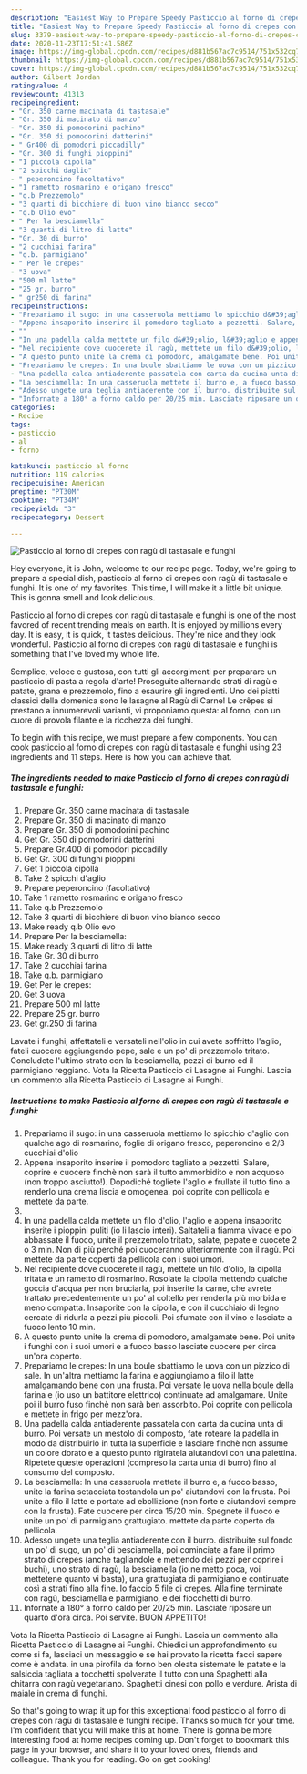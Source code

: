 ```yaml
---
description: "Easiest Way to Prepare Speedy Pasticcio al forno di crepes con ragù di tastasale e funghi"
title: "Easiest Way to Prepare Speedy Pasticcio al forno di crepes con ragù di tastasale e funghi"
slug: 3379-easiest-way-to-prepare-speedy-pasticcio-al-forno-di-crepes-con-ragu-di-tastasale-e-funghi
date: 2020-11-23T17:51:41.586Z
image: https://img-global.cpcdn.com/recipes/d881b567ac7c9514/751x532cq70/pasticcio-al-forno-di-crepes-con-ragu-di-tastasale-e-funghi-recipe-main-photo.jpg
thumbnail: https://img-global.cpcdn.com/recipes/d881b567ac7c9514/751x532cq70/pasticcio-al-forno-di-crepes-con-ragu-di-tastasale-e-funghi-recipe-main-photo.jpg
cover: https://img-global.cpcdn.com/recipes/d881b567ac7c9514/751x532cq70/pasticcio-al-forno-di-crepes-con-ragu-di-tastasale-e-funghi-recipe-main-photo.jpg
author: Gilbert Jordan
ratingvalue: 4
reviewcount: 41313
recipeingredient:
- "Gr. 350 carne macinata di tastasale"
- "Gr. 350 di macinato di manzo"
- "Gr. 350 di pomodorini pachino"
- "Gr. 350 di pomodorini datterini"
- " Gr400 di pomodori piccadilly"
- "Gr. 300 di funghi pioppini"
- "1 piccola cipolla"
- "2 spicchi daglio"
- " peperoncino facoltativo"
- "1 rametto rosmarino e origano fresco"
- "q.b Prezzemolo"
- "3 quarti di bicchiere di buon vino bianco secco"
- "q.b Olio evo"
- " Per la besciamella"
- "3 quarti di litro di latte"
- "Gr. 30 di burro"
- "2 cucchiai farina"
- "q.b. parmigiano"
- " Per le crepes"
- "3 uova"
- "500 ml latte"
- "25 gr. burro"
- " gr250 di farina"
recipeinstructions:
- "Prepariamo il sugo: in una casseruola mettiamo lo spicchio d&#39;aglio con qualche ago di rosmarino, foglie di origano fresco, peperoncino e 2/3 cucchiai d&#39;olio"
- "Appena insaporito inserire il pomodoro tagliato a pezzetti. Salare, coprire e cuocere finchè non sarà il tutto ammorbidito e non acquoso (non troppo asciutto!). Dopodiché togliete l&#39;aglio e frullate il tutto fino a renderlo una crema liscia e omogenea. poi coprite con pellicola e mettete da parte."
- ""
- "In una padella calda mettete un filo d&#39;olio, l&#39;aglio e appena insaporito inserite i pioppini puliti (io li lascio interi). Saltateli a fiamma vivace e poi abbassate il fuoco, unite il prezzemolo tritato, salate, pepate e cuocete 2 o 3 min. Non di più perché poi cuoceranno ulteriormente con il ragù. Poi mettete da parte coperti da pellicola con i suoi umori."
- "Nel recipiente dove cuocerete il ragù, mettete un filo d&#39;olio, la cipolla tritata e un rametto di rosmarino. Rosolate la cipolla mettendo qualche goccia d&#39;acqua per non bruciarla, poi inserite la carne, che avrete trattato precedentemente un po&#39; al coltello per renderla più morbida e meno compatta. Insaporite con la cipolla, e con il cucchiaio di legno cercate di ridurla a pezzi più piccoli. Poi sfumate con il vino e lasciate a fuoco lento 10 min."
- "A questo punto unite la crema di pomodoro, amalgamate bene. Poi unite i funghi con i suoi umori e a fuoco basso lasciate cuocere per circa un&#39;ora coperto."
- "Prepariamo le crepes: In una boule sbattiamo le uova con un pizzico di sale. In un&#39;altra mettiamo la farina e aggiungiamo a filo il latte amalgamando bene con una frusta. Poi versate le uova nella boule della farina e (io uso un battitore elettrico) continuate ad amalgamare. Unite poi il burro fuso finchè non sarà ben assorbito. Poi coprite con pellicola e mettete in frigo per mezz&#39;ora."
- "Una padella calda antiaderente passatela con carta da cucina unta di burro. Poi versate un mestolo di composto, fate roteare la padella in modo da distribuirlo in tutta la superficie e lasciare finchè non assume un colore dorato e a questo punto rigiratela aiutandovi con una palettina. Ripetete queste operazioni (compreso la carta unta di burro) fino al consumo del composto."
- "La besciamella: In una casseruola mettete il burro e, a fuoco basso, unite la farina setacciata tostandola un po&#39; aiutandovi con la frusta. Poi unite a filo il latte e portate ad ebollizione (non forte e aiutandovi sempre con la frusta). Fate cuocere per circa 15/20 min. Spegnete il fuoco e unite un po&#39; di parmigiano grattugiato. mettete da parte coperto da pellicola."
- "Adesso ungete una teglia antiaderente con il burro. distribuite sul fondo un po&#39; di sugo, un po&#39; di besciamella, poi cominciate a fare il primo strato di crepes (anche tagliandole e mettendo dei pezzi per coprire i buchi), uno strato di ragù, la besciamella (io ne metto poca, voi mettetene quanto vi basta), una grattugiata di parmigiano e continuate così a strati fino alla fine. Io faccio 5 file di crepes. Alla fine terminate con ragù, besciamella e parmigiano, e dei fiocchetti di burro."
- "Infornate a 180° a forno caldo per 20/25 min. Lasciate riposare un quarto d&#39;ora circa. Poi servite. BUON APPETITO!"
categories:
- Recipe
tags:
- pasticcio
- al
- forno

katakunci: pasticcio al forno 
nutrition: 119 calories
recipecuisine: American
preptime: "PT30M"
cooktime: "PT34M"
recipeyield: "3"
recipecategory: Dessert

---
```



![Pasticcio al forno di crepes con ragù di tastasale e funghi](https://img-global.cpcdn.com/recipes/d881b567ac7c9514/751x532cq70/pasticcio-al-forno-di-crepes-con-ragu-di-tastasale-e-funghi-recipe-main-photo.jpg)

Hey everyone, it is John, welcome to our recipe page. Today, we're going to prepare a special dish, pasticcio al forno di crepes con ragù di tastasale e funghi. It is one of my favorites. This time, I will make it a little bit unique. This is gonna smell and look delicious.

Pasticcio al forno di crepes con ragù di tastasale e funghi is one of the most favored of recent trending meals on earth. It is enjoyed by millions every day. It is easy, it is quick, it tastes delicious. They're nice and they look wonderful. Pasticcio al forno di crepes con ragù di tastasale e funghi is something that I've loved my whole life.

Semplice, veloce e gustosa, con tutti gli accorgimenti per preparare un pasticcio di pasta a regola d&#39;arte! Proseguite alternando strati di ragù e patate, grana e prezzemolo, fino a esaurire gli ingredienti. Uno dei piatti classici della domenica sono le lasagne al Ragù di Carne! Le crêpes si prestano a innumerevoli varianti, vi proponiamo questa: al forno, con un cuore di provola filante e la ricchezza dei funghi.


To begin with this recipe, we must prepare a few components. You can cook pasticcio al forno di crepes con ragù di tastasale e funghi using 23 ingredients and 11 steps. Here is how you can achieve that.

<!--inarticleads1-->

##### The ingredients needed to make Pasticcio al forno di crepes con ragù di tastasale e funghi:

1. Prepare Gr. 350 carne macinata di tastasale
1. Prepare Gr. 350 di macinato di manzo
1. Prepare Gr. 350 di pomodorini pachino
1. Get Gr. 350 di pomodorini datterini
1. Prepare  Gr.400 di pomodori piccadilly
1. Get Gr. 300 di funghi pioppini
1. Get 1 piccola cipolla
1. Take 2 spicchi d&#39;aglio
1. Prepare  peperoncino (facoltativo)
1. Take 1 rametto rosmarino e origano fresco
1. Take q.b Prezzemolo
1. Take 3 quarti di bicchiere di buon vino bianco secco
1. Make ready q.b Olio evo
1. Prepare  Per la besciamella:
1. Make ready 3 quarti di litro di latte
1. Take Gr. 30 di burro
1. Take 2 cucchiai farina
1. Take q.b. parmigiano
1. Get  Per le crepes:
1. Get 3 uova
1. Prepare 500 ml latte
1. Prepare 25 gr. burro
1. Get  gr.250 di farina


Lavate i funghi, affettateli e versateli nell&#39;olio in cui avete soffritto l&#39;aglio, fateli cuocere aggiungendo pepe, sale e un po&#39; di prezzemolo tritato. Concludete l&#39;ultimo strato con la besciamella, pezzi di burro ed il parmigiano reggiano. Vota la Ricetta Pasticcio di Lasagne ai Funghi. Lascia un commento alla Ricetta Pasticcio di Lasagne ai Funghi. 

<!--inarticleads2-->

##### Instructions to make Pasticcio al forno di crepes con ragù di tastasale e funghi:

1. Prepariamo il sugo: in una casseruola mettiamo lo spicchio d&#39;aglio con qualche ago di rosmarino, foglie di origano fresco, peperoncino e 2/3 cucchiai d&#39;olio
1. Appena insaporito inserire il pomodoro tagliato a pezzetti. Salare, coprire e cuocere finchè non sarà il tutto ammorbidito e non acquoso (non troppo asciutto!). Dopodiché togliete l&#39;aglio e frullate il tutto fino a renderlo una crema liscia e omogenea. poi coprite con pellicola e mettete da parte.
1. 
1. In una padella calda mettete un filo d&#39;olio, l&#39;aglio e appena insaporito inserite i pioppini puliti (io li lascio interi). Saltateli a fiamma vivace e poi abbassate il fuoco, unite il prezzemolo tritato, salate, pepate e cuocete 2 o 3 min. Non di più perché poi cuoceranno ulteriormente con il ragù. Poi mettete da parte coperti da pellicola con i suoi umori.
1. Nel recipiente dove cuocerete il ragù, mettete un filo d&#39;olio, la cipolla tritata e un rametto di rosmarino. Rosolate la cipolla mettendo qualche goccia d&#39;acqua per non bruciarla, poi inserite la carne, che avrete trattato precedentemente un po&#39; al coltello per renderla più morbida e meno compatta. Insaporite con la cipolla, e con il cucchiaio di legno cercate di ridurla a pezzi più piccoli. Poi sfumate con il vino e lasciate a fuoco lento 10 min.
1. A questo punto unite la crema di pomodoro, amalgamate bene. Poi unite i funghi con i suoi umori e a fuoco basso lasciate cuocere per circa un&#39;ora coperto.
1. Prepariamo le crepes: In una boule sbattiamo le uova con un pizzico di sale. In un&#39;altra mettiamo la farina e aggiungiamo a filo il latte amalgamando bene con una frusta. Poi versate le uova nella boule della farina e (io uso un battitore elettrico) continuate ad amalgamare. Unite poi il burro fuso finchè non sarà ben assorbito. Poi coprite con pellicola e mettete in frigo per mezz&#39;ora.
1. Una padella calda antiaderente passatela con carta da cucina unta di burro. Poi versate un mestolo di composto, fate roteare la padella in modo da distribuirlo in tutta la superficie e lasciare finchè non assume un colore dorato e a questo punto rigiratela aiutandovi con una palettina. Ripetete queste operazioni (compreso la carta unta di burro) fino al consumo del composto.
1. La besciamella: In una casseruola mettete il burro e, a fuoco basso, unite la farina setacciata tostandola un po&#39; aiutandovi con la frusta. Poi unite a filo il latte e portate ad ebollizione (non forte e aiutandovi sempre con la frusta). Fate cuocere per circa 15/20 min. Spegnete il fuoco e unite un po&#39; di parmigiano grattugiato. mettete da parte coperto da pellicola.
1. Adesso ungete una teglia antiaderente con il burro. distribuite sul fondo un po&#39; di sugo, un po&#39; di besciamella, poi cominciate a fare il primo strato di crepes (anche tagliandole e mettendo dei pezzi per coprire i buchi), uno strato di ragù, la besciamella (io ne metto poca, voi mettetene quanto vi basta), una grattugiata di parmigiano e continuate così a strati fino alla fine. Io faccio 5 file di crepes. Alla fine terminate con ragù, besciamella e parmigiano, e dei fiocchetti di burro.
1. Infornate a 180° a forno caldo per 20/25 min. Lasciate riposare un quarto d&#39;ora circa. Poi servite. BUON APPETITO!


Vota la Ricetta Pasticcio di Lasagne ai Funghi. Lascia un commento alla Ricetta Pasticcio di Lasagne ai Funghi. Chiedici un approfondimento su come si fa, lasciaci un messaggio e se hai provato la ricetta facci sapere come è andata. in una pirofila da forno ben oleata sistemate le patate e la salsiccia tagliata a tocchetti spolverate il tutto con una Spaghetti alla chitarra con ragù vegetariano. Spaghetti cinesi con pollo e verdure. Arista di maiale in crema di funghi. 

So that's going to wrap it up for this exceptional food pasticcio al forno di crepes con ragù di tastasale e funghi recipe. Thanks so much for your time. I'm confident that you will make this at home. There is gonna be more interesting food at home recipes coming up. Don't forget to bookmark this page in your browser, and share it to your loved ones, friends and colleague. Thank you for reading. Go on get cooking!
